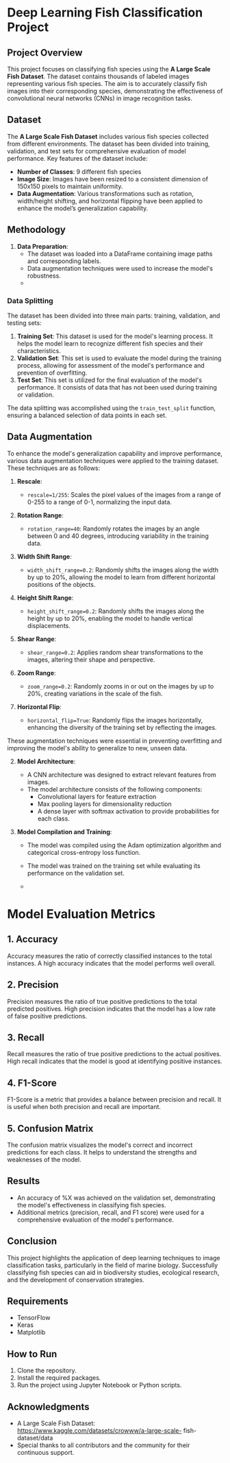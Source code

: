 
# Deep Learning Fish Classification Project

## Project Overview
This project focuses on classifying fish species using the **A Large Scale Fish Dataset**. The dataset contains thousands of labeled images representing various fish species. The aim is to accurately classify fish images into their corresponding species, demonstrating the effectiveness of convolutional neural networks (CNNs) in image recognition tasks.

## Dataset
The **A Large Scale Fish Dataset** includes various fish species collected from different environments. The dataset has been divided into training, validation, and test sets for comprehensive evaluation of model performance. Key features of the dataset include:
- **Number of Classes**: 9 different fish species
- **Image Size**: Images have been resized to a consistent dimension of 150x150 pixels to maintain uniformity.
- **Data Augmentation**: Various transformations such as rotation, width/height shifting, and horizontal flipping have been applied to enhance the model’s generalization capability.

## Methodology
1. **Data Preparation**:
   - The dataset was loaded into a DataFrame containing image paths and corresponding labels.
   - Data augmentation techniques were used to increase the model's robustness.
   - 
### Data Splitting
The dataset has been divided into three main parts: training, validation, and testing sets:

1. **Training Set**: This dataset is used for the model's learning process. It helps the model learn to recognize different fish species and their characteristics.
2. **Validation Set**: This set is used to evaluate the model during the training process, allowing for assessment of the model's performance and prevention of overfitting.
3. **Test Set**: This set is utilized for the final evaluation of the model's performance. It consists of data that has not been used during training or validation.

The data splitting was accomplished using the `train_test_split` function, ensuring a balanced selection of data points in each set.

## Data Augmentation

To enhance the model's generalization capability and improve performance, various data augmentation techniques were applied to the training dataset. These techniques are as follows:

1. **Rescale**: 
   - `rescale=1/255`: Scales the pixel values of the images from a range of 0-255 to a range of 0-1, normalizing the input data.

2. **Rotation Range**: 
   - `rotation_range=40`: Randomly rotates the images by an angle between 0 and 40 degrees, introducing variability in the training data.

3. **Width Shift Range**: 
   - `width_shift_range=0.2`: Randomly shifts the images along the width by up to 20%, allowing the model to learn from different horizontal positions of the objects.

4. **Height Shift Range**: 
   - `height_shift_range=0.2`: Randomly shifts the images along the height by up to 20%, enabling the model to handle vertical displacements.

5. **Shear Range**: 
   - `shear_range=0.2`: Applies random shear transformations to the images, altering their shape and perspective.

6. **Zoom Range**: 
   - `zoom_range=0.2`: Randomly zooms in or out on the images by up to 20%, creating variations in the scale of the fish.

7. **Horizontal Flip**: 
   - `horizontal_flip=True`: Randomly flips the images horizontally, enhancing the diversity of the training set by reflecting the images.

These augmentation techniques were essential in preventing overfitting and improving the model's ability to generalize to new, unseen data.

2. **Model Architecture**:
   - A CNN architecture was designed to extract relevant features from images.
   - The model architecture consists of the following components:
     - Convolutional layers for feature extraction
     - Max pooling layers for dimensionality reduction
     - A dense layer with softmax activation to provide probabilities for each class.

3. **Model Compilation and Training**:
   - The model was compiled using the Adam optimization algorithm and categorical cross-entropy loss function.
   - The model was trained on the training set while evaluating its performance on the validation set.
  
   - 
# Model Evaluation Metrics

## 1. Accuracy
Accuracy measures the ratio of correctly classified instances to the total instances. A high accuracy indicates that the model performs well overall.

## 2. Precision
Precision measures the ratio of true positive predictions to the total predicted positives. High precision indicates that the model has a low rate of false positive predictions.

## 3. Recall
Recall measures the ratio of true positive predictions to the actual positives. High recall indicates that the model is good at identifying positive instances.

## 4. F1-Score
F1-Score is a metric that provides a balance between precision and recall. It is useful when both precision and recall are important.

## 5. Confusion Matrix
The confusion matrix visualizes the model's correct and incorrect predictions for each class. It helps to understand the strengths and weaknesses of the model.

## Results
- An accuracy of %X was achieved on the validation set, demonstrating the model's effectiveness in classifying fish species.
- Additional metrics (precision, recall, and F1 score) were used for a comprehensive evaluation of the model's performance.

## Conclusion
This project highlights the application of deep learning techniques to image classification tasks, particularly in the field of marine biology. Successfully classifying fish species can aid in biodiversity studies, ecological research, and the development of conservation strategies.


## Requirements
- TensorFlow
- Keras
- Matplotlib


## How to Run
1. Clone the repository.
2. Install the required packages.
3. Run the project using Jupyter Notebook or Python scripts.

## Acknowledgments
- A Large Scale Fish Dataset:  https://www.kaggle.com/datasets/crowww/a-large-scale-
fish-dataset/data 
- Special thanks to all contributors and the community for their continuous support.


